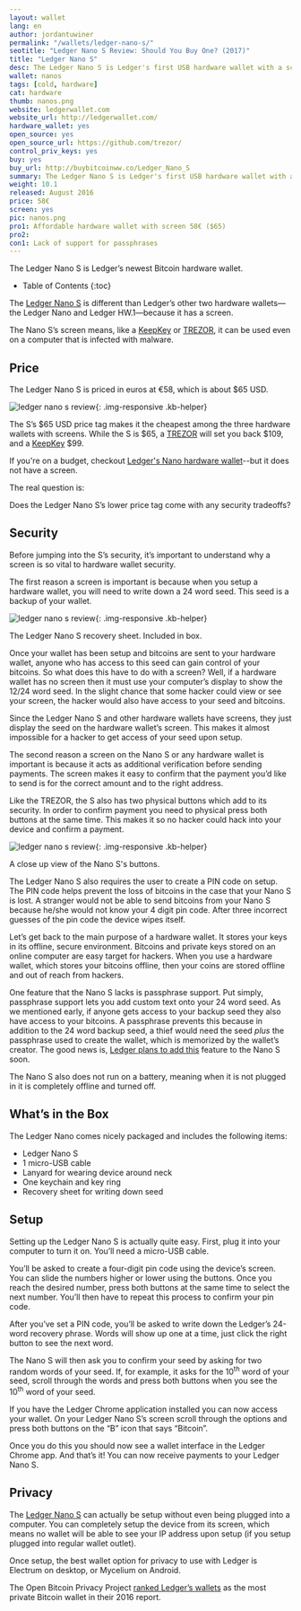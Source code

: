 ```yaml
---
layout: wallet
lang: en
author: jordantuwiner
permalink: "/wallets/ledger-nano-s/"
seotitle: "Ledger Nano S Review: Should You Buy One? (2017)"
title: "Ledger Nano S"
desc: The Ledger Nano S is Ledger's first USB hardware wallet with a screen.
wallet: nanos
tags: [cold, hardware]
cat: hardware
thumb: nanos.png
website: ledgerwallet.com
website_url: http://ledgerwallet.com/
hardware_wallet: yes
open_source: yes
open_source_url: https://github.com/trezor/
control_priv_keys: yes
buy: yes
buy_url: http://buybitcoinww.co/Ledger_Nano_S
summary: The Ledger Nano S is Ledger's first USB hardware wallet with a screen.
weight: 10.1
released: August 2016
price: 58€
screen: yes
pic: nanos.png
pro1: Affordable hardware wallet with screen 58€ ($65)
pro2: 
con1: Lack of support for passphrases
---
```

The Ledger Nano S is Ledger’s newest Bitcoin hardware wallet.  

* Table of Contents
{:toc}

The <a rel="nofollow" target="_blank" href="http://buybitcoinww.co/Ledger_Nano_S">Ledger Nano S</a> is different than Ledger’s other two hardware wallets—the Ledger Nano and Ledger HW.1—because it has a screen.  

The Nano S’s screen means, like a [KeepKey](/wallets/keepkey/) or [TREZOR](/wallets/trezor/), it can be used even on a computer that is infected with malware.

## Price

The Ledger Nano S is priced in euros at €58, which is about $65 USD.

![ledger nano s review](/img/nanos/1.png){: .img-responsive .kb-helper}

The S’s $65 USD price tag makes it the cheapest among the three hardware wallets with screens. While the S is $65, a [TREZOR](/wallets/trezor/) will set you back $109, and a [KeepKey](/wallets/keepkey/) $99.  

If you're on a budget, checkout [Ledger's Nano hardware wallet](http://buybitcoinww.co/Ledger_Nano)--but it does not have a screen.

The real question is: 

Does the Ledger Nano S’s lower price tag come with any security tradeoffs?

## Security

Before jumping into the S’s security, it’s important to understand why a screen is so vital to hardware wallet security.

The first reason a screen is important is because when you setup a hardware wallet, you will need to write down a 24 word seed. This seed is a backup of your wallet.  

![ledger nano s review](/img/nanos/recovery.png){: .img-responsive .kb-helper}

<div class="caption-kb">The Ledger Nano S recovery sheet. Included in box.</div>

Once your wallet has been setup and bitcoins are sent to your hardware wallet, anyone who has access to this seed can gain control of your bitcoins. So what does this have to do with a screen? Well, if a hardware wallet has no screen then it must use your computer’s display to show the 12/24 word seed. In the slight chance that some hacker could view or see your screen, the hacker would also have access to your seed and bitcoins.  

Since the Ledger Nano S and other hardware wallets have screens, they just display the seed on the hardware wallet’s screen. This makes it almost impossible for a hacker to get access of your seed upon setup.

The second reason a screen on the Nano S or any hardware wallet is important is because it acts as additional verification before sending payments. The screen makes it easy to confirm that the payment you’d like to send is for the correct amount and to the right address.  

Like the TREZOR, the S also has two physical buttons which add to its security. In order to confirm payment you need to physical press both buttons at the same time. This makes it so no hacker could hack into your device and confirm a payment. 

![ledger nano s review](/img/nanos/buttons.png){: .img-responsive .kb-helper}

<div class="caption-kb">A close up view of the Nano S's buttons.</div>

The Ledger Nano S also requires the user to create a PIN code on setup. The PIN code helps prevent the loss of bitcoins in the case that your Nano S is lost. A stranger would not be able to send bitcoins from your Nano S because he/she would not know your 4 digit pin code. After three incorrect guesses of the pin code the device wipes itself.  

Let’s get back to the main purpose of a hardware wallet. It stores your keys in its offline, secure environment. Bitcoins and private keys stored on an online computer are easy target for hackers. When you use a hardware wallet, which stores your bitcoins offline, then your coins are stored offline and out of reach from hackers.  

One feature that the Nano S lacks is passphrase support. Put simply, passphrase support lets you add custom text onto your 24 word seed. As we mentioned early, if anyone gets access to your backup seed they also have access to your bitcoins. A passphrase prevents this because in addition to the 24 word backup seed, a thief would need the seed _plus_ the passphrase used to create the wallet, which is memorized by the wallet’s creator. The good news is, [Ledger plans to add this](https://www.reddit.com/r/Bitcoin/comments/54wbii/ledger_nano_s_the_multipurpose_crypto_stick/d85kxid) feature to the Nano S soon.

The Nano S also does not run on a battery, meaning when it is not plugged in it is completely offline and turned off.

## What’s in the Box

The Ledger Nano comes nicely packaged and includes the following items:

*   Ledger Nano S
*   1 micro-USB cable
*   Lanyard for wearing device around neck
*   One keychain and key ring
*   Recovery sheet for writing down seed

## Setup

Setting up the Ledger Nano S is actually quite easy. First, plug it into your computer to turn it on. You’ll need a micro-USB cable.

You’ll be asked to create a four-digit pin code using the device’s screen. You can slide the numbers higher or lower using the buttons. Once you reach the desired number, press both buttons at the same time to select the next number. You’ll then have to repeat this process to confirm your pin code.  

After you’ve set a PIN code, you’ll be asked to write down the Ledger’s 24-word recovery phrase. Words will show up one at a time, just click the right button to see the next word.

The Nano S will then ask you to confirm your seed by asking for two random words of your seed. If, for example, it asks for the 10<sup>th</sup> word of your seed, scroll through the words and press both buttons when you see the 10<sup>th</sup> word of your seed.

If you have the Ledger Chrome application installed you can now access your wallet. On your Ledger Nano S’s screen scroll through the options and press both buttons on the “B” icon that says “Bitcoin”.

Once you do this you should now see a wallet interface in the Ledger Chrome app. And that’s it! You can now receive payments to your Ledger Nano S.

## Privacy

The <a rel="nofollow" target="_blank" href="http://buybitcoinww.co/Ledger_Nano_S">Ledger Nano S</a> can actually be setup without even being plugged into a computer. You can completely setup the device from its screen, which means no wallet will be able to see your IP address upon setup (if you setup plugged into regular wallet outlet).  

Once setup, the best wallet option for privacy to use with Ledger is Electrum on desktop, or Mycelium on Android.  

The Open Bitcoin Privacy Project [ranked Ledger’s wallets](http://www.openbitcoinprivacyproject.org/2016/02/announcing-the-2nd-edition-of-our-bitcoin-wallet-privacy-rating-report/) as the most private Bitcoin wallet in their 2016 report.